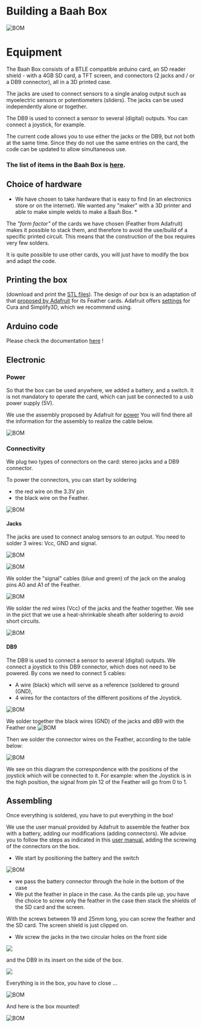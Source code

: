 
# Building a Baah Box

![BOM](../img/BOM.jpg)



# Equipment
The Baah Box consists of a BTLE compatible arduino card, an SD reader shield - with a 4GB SD card, a TFT screen, and connectors (2 jacks and / or a DB9 connector), all in a 3D printed case.

The jacks are used to connect sensors to a single analog output such as myoelectric sensors or potentiometers (sliders). The jacks can be used independently alone or together.

The DB9 is used to connect a sensor to several (digital) outputs. You can connect a joystick, for example.

The current code allows you to use either the jacks or the DB9, but not both at the same time. Since they do not use the same entries on the card, the code can be updated to allow simultaneous use.

### The list of items in the Baah Box is [here](./BaahBoxBoM_en.md).



## Choice of hardware


* We have chosen to take hardware that is easy to find (in an electronics store or on the internet). We wanted any "maker" with a 3D printer and able to make simple welds to make a Baah Box. *

The *"form factor"* of the cards we have chosen (Feather from Adafruit) makes it possible to stack them, and therefore to avoid the use/build of a specific printed circuit. This means that the construction of the box requires very few solders.

It is quite possible to use other cards, you will just have to modify the box and adapt the code.



## Printing the box
(download and print the [STL files](../3D/STLBaahBoxDB9.zip)).
The design of our box is an adaptation of that [proposed by Adafruit](https://learn.adafruit.com/3d-printed-case-for-adafruit-feather) for its Feather cards.
Adafruit offers [settings](https://learn.adafruit.com/3d-printed-case-for-adafruit-feather/3d-printing) for Cura and Simplify3D, which we recommend using.


## Arduino code

Please check the documentation [here](../../project/README.md) !

## Electronic

### Power
So that the box can be used anywhere, we added a battery, and a switch.
It is not mandatory to operate the card, which can just be connected to a usb power supply (5V).

We use the assembly proposed by Adafruit for [power](https://learn.adafruit.com/on-slash-off-switches)
You will find there all the information for the assembly to realize the cable below.

![BOM](../img/SwitchConnection.jpg)




### Connectivity
We plug two types of connectors on the card:
stereo jacks and a DB9 connector.


To power the connectors, you can start by soldering
* the red wire on the 3.3V pin
* the black wire on the Feather.


![BOM](../img/Feather_PowerCables.jpg)


#### Jacks
The jacks are used to connect analog sensors to an output.
You need to solder 3 wires: Vcc, GND and signal.

![BOM](../img/JACK_Herve_400x300.jpg)

![BOM](../img/Jack.jpg)

We solder the "signal" cables (blue and green) of the jack on the analog pins A0 and A1 of the Feather.

![BOM](../img/Feather_JackConnection.jpg)



We solder the red wires (Vcc) of the jacks and the feather together.
We see in the pict that we use a heat-shrinkable sheath after soldering to avoid short circuits.

![BOM](../img/Feather_JackPowerConnection.jpg)





#### DB9
The DB9 is used to connect a sensor to several (digital) outputs. We connect a joystick to this DB9 connector, which does not need to be powered.
By cons we need to connect 5 cables:
* A wire (black) which will serve as a reference (soldered to ground (GND),
* 4 wires for the contactors of the different positions of the Joystick.


![BOM](../img/DB9.jpg)



We solder together the black wires (GND) of the jacks and dB9 with the Feather one
![BOM](../img/Feather_Jack_And_DB9_GroundConnection.jpg)



Then we solder the connector wires on the Feather, according to the table below:

![BOM](../img/Tableau_DB9_Feather_Joystick_herve_400x300.jpg)

We see on this diagram the correspondence with the positions of the joystick which will be connected to it.
For example: when the Joystick is in the high position, the signal from pin 12 of the Feather will go from 0 to 1.



## Assembling

Once everything is soldered, you have to put everything in the box!

We use the user manual provided by Adafruit to assemble the feather box with a battery, adding our modifications (adding connectors).
We advise you to follow the steps as indicated in this [user manual](https://learn.adafruit.com/3d-printed-case-for-adafruit-feather/assembly), adding the screwing of the connectors on the box.

- We start by positioning the battery and the switch

![BOM](../img/BatteryAndSwitchInBox.jpg)

- we pass the battery connector through the hole in the bottom of the case
- We put the feather in place in the case.
As the cards pile up, you have the choice to screw only the feather in the case then stack the shields of the SD card and the screen.

With the screws between 19 and 25mm long, you can screw the feather and the SD card.
The screen shield is just clipped on.

- We screw the jacks in the two circular holes on the front side

![](../img/jacks_holes_small.jpg)

 and the DB9 in its insert on the side of the box.

 ![](../img/DB9_hole_small.jpg)

Everything is in the box, you have to close ...

![BOM](../img/boite_montee_2part.jpg)

And here is the box mounted!

![BOM](../img/boitier_fini_small.jpg)
